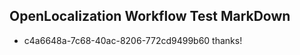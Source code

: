 ## OpenLocalization Workflow Test MarkDown
* c4a6648a-7c68-40ac-8206-772cd9499b60 thanks!

<!--HONumber=Aug16_HO3-->



